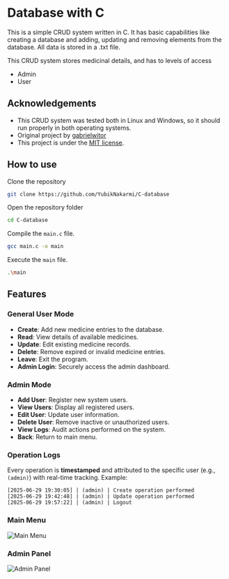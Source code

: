 
# Database with C

This is a simple CRUD system written in C. It has basic capabilities like creating a database and adding, updating and removing elements from the database. All data is stored in a .txt file.

This CRUD system stores medicinal details, and has to levels of access 
+ Admin
+ User



## Acknowledgements

 - This CRUD system was tested both in Linux and Windows, so it should run properly in both operating systems.
 - Original project by [gabrielwitor](https://github.com/gabrielwitor/CRUD-C)
 - This project is under the [MIT license](https://opensource.org/license/mit/).



## How to use

Clone the repository

```bash
git clone https://github.com/YubikNakarmi/C-database
```

Open the repository folder

```bash
cd C-database
```

Compile the `main.c` file.

```bash
gcc main.c -o main
```

Execute the `main` file.

```bash
.\main
```

## Features
### General User Mode
- **Create**: Add new medicine entries to the database.
- **Read**: View details of available medicines.
- **Update**: Edit existing medicine records.
- **Delete**: Remove expired or invalid medicine entries.
- **Leave**: Exit the program.
- **Admin Login**: Securely access the admin dashboard.

### Admin Mode
- **Add User**: Register new system users.
- **View Users**: Display all registered users.
- **Edit User**: Update user information.
- **Delete User**: Remove inactive or unauthorized users.
- **View Logs**: Audit actions performed on the system.
- **Back**: Return to main menu.

### Operation Logs

Every operation is **timestamped** and attributed to the specific user (e.g., `(admin)`) with real-time tracking. Example:

```text
[2025-06-29 19:30:05] | (admin) | Create operation performed
[2025-06-29 19:42:48] | (admin) | Update operation performed
[2025-06-29 19:57:22] | (admin) | Logout 
```
### Main Menu  
![Main Menu](YubikNakarmi/C-database/assets/admin.jpeg)

### Admin Panel  
![Admin Panel](YubikNakarmi/C-database/assets/user.png)






